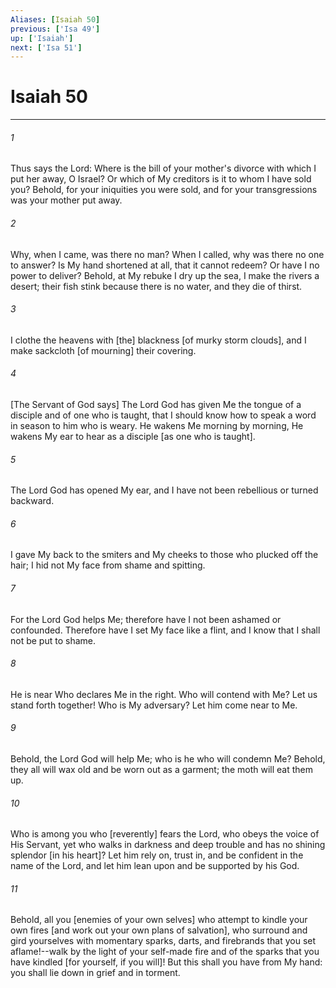 ```yaml
---
Aliases: [Isaiah 50]
previous: ['Isa 49']
up: ['Isaiah']
next: ['Isa 51']
---
```

# Isaiah 50

***


###### 1 


Thus says the Lord: Where is the bill of your mother's divorce with which I put her away, O Israel? Or which of My creditors is it to whom I have sold you? Behold, for your iniquities you were sold, and for your transgressions was your mother put away. 


###### 2 


Why, when I came, was there no man? When I called, why was there no one to answer? Is My hand shortened at all, that it cannot redeem? Or have I no power to deliver? Behold, at My rebuke I dry up the sea, I make the rivers a desert; their fish stink because there is no water, and they die of thirst. 


###### 3 


I clothe the heavens with [the] blackness [of murky storm clouds], and I make sackcloth [of mourning] their covering. 


###### 4 


[The Servant of God says] The Lord God has given Me the tongue of a disciple and of one who is taught, that I should know how to speak a word in season to him who is weary. He wakens Me morning by morning, He wakens My ear to hear as a disciple [as one who is taught]. 


###### 5 


The Lord God has opened My ear, and I have not been rebellious or turned backward. 


###### 6 


I gave My back to the smiters and My cheeks to those who plucked off the hair; I hid not My face from shame and spitting. 


###### 7 


For the Lord God helps Me; therefore have I not been ashamed or confounded. Therefore have I set My face like a flint, and I know that I shall not be put to shame. 


###### 8 


He is near Who declares Me in the right. Who will contend with Me? Let us stand forth together! Who is My adversary? Let him come near to Me. 


###### 9 


Behold, the Lord God will help Me; who is he who will condemn Me? Behold, they all will wax old and be worn out as a garment; the moth will eat them up. 


###### 10 


Who is among you who [reverently] fears the Lord, who obeys the voice of His Servant, yet who walks in darkness and deep trouble and has no shining splendor [in his heart]? Let him rely on, trust in, and be confident in the name of the Lord, and let him lean upon and be supported by his God. 


###### 11 


Behold, all you [enemies of your own selves] who attempt to kindle your own fires [and work out your own plans of salvation], who surround and gird yourselves with momentary sparks, darts, and firebrands that you set aflame!--walk by the light of your self-made fire and of the sparks that you have kindled [for yourself, if you will]! But this shall you have from My hand: you shall lie down in grief and in torment.
